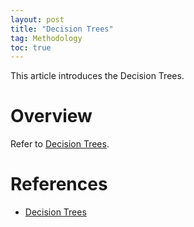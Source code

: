 ```yaml
---
layout: post
title: "Decision Trees"
tag: Methodology
toc: true
---
```


This article introduces the Decision Trees.

<!--more-->

# Overview

Refer to [Decision Trees](/docs/Decision_Trees.pdf).

# References

* [Decision Trees](/docs/Decision_Trees.pdf)
